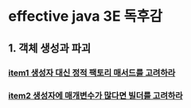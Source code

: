 # effective java 3E 독후감

## 1. 객체 생성과 파괴
### [item1 생성자 대신 정적 팩토리 매서드를 고려하라](src%2Fmain%2Fjava%2Forg%2Fdevelopx%2Feffective_java%2Fpart1%2Fitem1)
### [item2 생성자에 매개변수가 많다면 빌더를 고려하라](src%2Fmain%2Fjava%2Forg%2Fdevelopx%2Feffective_java%2Fpart1%2Fitem2)

